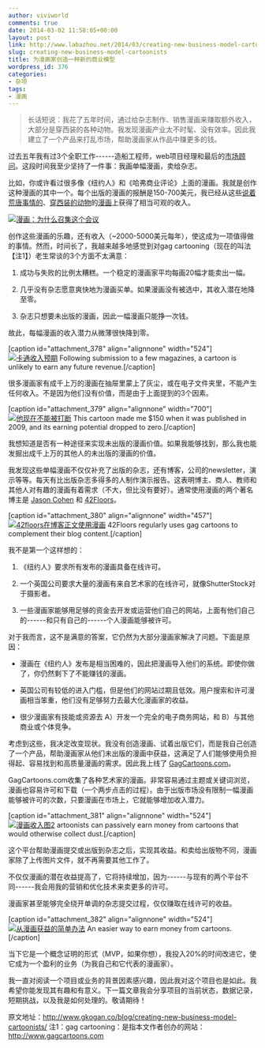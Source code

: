 ```yaml
---
author: viviworld
comments: true
date: 2014-03-02 11:58:05+00:00
layout: post
link: http://www.labazhou.net/2014/03/creating-new-business-model-cartoonists/
slug: creating-new-business-model-cartoonists
title: 为漫画家创造一种新的商业模型
wordpress_id: 376
categories:
- 杂项
tags:
- 漫画
---
```


<blockquote>长话短说：我花了五年时间，通过给杂志制作、销售漫画来赚取额外收入，大部分是穿西装的各种动物。我发现漫画产业太不时髦、没有效率。因此我建立了一个产品来打乱市场，帮助漫画家从作品中赚更多的钱。</blockquote>


过去五年我有过3个全职工作------造船工程师，web项目经理和最后的[市场顾问](http://www.gkogan.co/)。这段时间我至少坚持了一件事：我画单幅漫画，卖给杂志。

比如，你或许看过很多像《纽约人》和《哈弗商业评论》上面的漫画。我就是创作这种漫画的其中一个。每个出版的漫画的报酬是150-700美元，我已经从这些[说着荒唐事情的](http://www.gagcartoons.com/cartoons/332/)、[穿西装的动物](http://www.gagcartoons.com/cartoons/365/)的[漫画](http://www.gagcartoons.com/cartoons/445/)上获得了相当可观的收入。

[![漫画：为什么召集这个会议](http://www.labazhou.net/wp-content/uploads/2014/03/cartoon-call-this-meeting-1024x702.jpg)](http://www.labazhou.net/wp-content/uploads/2014/03/cartoon-call-this-meeting.jpg)

创作这些漫画的乐趣，还有收入（~2000-5000美元每年），使这成为一项值得做的事情。然而，时间长了，我越来越多地感觉到对gag cartooning（现在的叫法【注1】）老生常谈的3个方面不太满意：



	
  1. 成功与失败的比例太糟糕。一个稳定的漫画家平均每画20幅才能卖出一幅。

	
  2. 几乎没有杂志愿意爽快地为漫画买单。如果漫画没有被选中，其收入潜在地降至零。

	
  3. 杂志只想要未出版的漫画，因此一幅漫画只能挣一次钱。


故此，每幅漫画的收入潜力从微薄很快降到零。

[caption id="attachment_378" align="alignnone" width="524"][![卡通收入预期](http://www.labazhou.net/wp-content/uploads/2014/03/cartooning-revenue-chart-1.jpg)](http://www.labazhou.net/wp-content/uploads/2014/03/cartooning-revenue-chart-1.jpg) Following submission to a few magazines, a cartoon is unlikely to earn any future revenue.[/caption]

很多漫画家有成千上万的漫画在抽屉里蒙上了灰尘，或在电子文件夹里，不能产生任何收入。不是因为他们没有价值，而是由于上面提到的3个因素。

[caption id="attachment_379" align="alignnone" width="700"][![他现在不能被打断](http://www.labazhou.net/wp-content/uploads/2014/03/first-published-cartoon.jpg)](http://www.labazhou.net/wp-content/uploads/2014/03/first-published-cartoon.jpg) This cartoon made me $150 when it was published in 2009, and its earning potential dropped to zero.[/caption]

我想知道是否有一种途径来实现未出版的漫画价值。如果我能够找到，那么我也能发掘出成千上万的其他人的未出版的漫画的价值。

我发现这些单幅漫画不仅仅补充了出版的杂志，还有博客，公司的newsletter，演示等等。每天有比出版杂志多得多的人制作演示报告。这表明博主、商人、教师和其他人对有趣的漫画有着需求（不大，但比没有要好）。通常使用漫画的两个著名博主是 [Jason Cohen](http://blog.asmartbear.com/) 和 [42Floors](http://blog.42floors.com/)。

[caption id="attachment_380" align="alignnone" width="457"][![42floors在博客正文使用漫画](http://www.labazhou.net/wp-content/uploads/2014/03/42floors.jpg)](http://www.labazhou.net/wp-content/uploads/2014/03/42floors.jpg) 42Floors regularly uses gag cartoons to complement their blog content.[/caption]

我不是第一个这样想的：



	
  1. 《纽约人》要求所有发布的漫画具备在线许可。

	
  2. 一个英国公司要求大量的漫画有来自艺术家的在线许可，就像ShutterStock对于摄影者。

	
  3. 一些漫画家能够用足够的资金去开发或运营他们自己的网站，上面有他们自己的------和只有自己的------个人漫画能够被许可。


对于我而言，这不是满意的答案，它仍然为大部分漫画家解决了问题。下面是原因：

	
  * 漫画在《纽约人》发布是相当困难的，因此把漫画导入他们的系统。即使你做了，你仍然剩下了不能赚钱的漫画。

	
  * 英国公司有较低的进入门槛，但是他们的网站过期且低效。用户搜索和许可漫画相当笨重，他们没有足够努力去最大化漫画家的收益。

	
  * 很少漫画家有技能或资源去 A）开发一个完全的电子商务网站，和 B）与其他商业或个体竞争。


考虑到这些，我决定改变现状。我没有创造漫画、试着出版它们，而是我自己创造了一个产品，帮助漫画家从他们未出版的漫画中获益，这满足了人们能够使用负担得起、容易找到和高质量漫画的需求。因此我上线了 [GagCartoons.com](http://www.gagcartoons.com/)。

GagCartoons.com收集了各种艺术家的漫画。非常容易通过主题或关键词浏览，漫画也容易许可和下载（一个两步点击的过程）。由于出版市场没有限制一幅漫画能够被许可的次数，只要漫画在市场上，它就能够增加收入潜力。

[caption id="attachment_381" align="alignnone" width="524"][![漫画收入图2](http://www.labazhou.net/wp-content/uploads/2014/03/cartooning-revenue-chart-2.jpg)](http://www.labazhou.net/wp-content/uploads/2014/03/cartooning-revenue-chart-2.jpg) artoonists can passively earn money from cartoons that would otherwise collect dust.[/caption]

这个平台帮助漫画提交或出版到杂志之后，实现其收益。和卖给出版物不同，漫画家除了上传图片文件，就不再需要其他工作了。

不仅仅漫画的潜在收益提高了，它将持续增加，因为------与现有的两个平台不同------我会用我的营销和优化技术来卖更多的许可。

漫画家甚至能够完全绕开单调的杂志提交过程，仅仅赚取在线许可的收益。

[caption id="attachment_382" align="alignnone" width="524"][![从漫画获益的简单办法](http://www.labazhou.net/wp-content/uploads/2014/03/cartooning-revenue-chart-3.jpg)](http://www.labazhou.net/wp-content/uploads/2014/03/cartooning-revenue-chart-3.jpg) An easier way to earn money from cartoons.[/caption]

当下它是一个概念证明的形式（MVP，如果你想），我投入20%的时间改进它，使它成为一个盈利的业务（为我自己和它代表的漫画家）。

我一直对阅读一个项目或业务的背景因素感兴趣，因此我对这个项目也是如此。我希望你能发现其有趣和有意义。下一篇文章我会分享项目的当前状态，数据记录，短期挑战，以及我是如何处理的。敬请期待！

原文地址：http://www.gkogan.co/blog/creating-new-business-model-cartoonists/
注1：gag cartooning：是指本文作者创办的网站：http://www.gagcartoons.com

